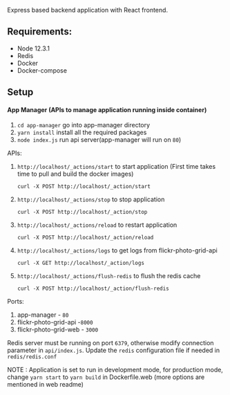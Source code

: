 Express based backend application with React frontend.

## Requirements:
- Node 12.3.1
- Redis
- Docker
- Docker-compose

## Setup
#### App Manager (APIs to manage application running inside container)
1. `cd app-manager` go into app-manager directory
2. `yarn install` install all the required packages
3. `node index.js` run api server(app-manager will run on `80`)

APIs:
1. `http://localhost/_actions/start` to start application (First time takes time to pull and build the docker images)

    ```
    curl -X POST http://localhost/_action/start
    ```
2. `http://localhost/_actions/stop` to stop application

    ```
    curl -X POST http://localhost/_action/stop
    ```
    
3. `http://localhost/_actions/reload` to restart application

    ```
    curl -X POST http://localhost/_action/reload
    ```
    
4. `http://localhost/_actions/logs` to get logs from flickr-photo-grid-api

    ```
    curl -X GET http://localhost/_action/logs
    ```
    
5. `http://localhost/_actions/flush-redis` to flush the redis cache

    ```
    curl -X POST http://localhost/_action/flush-redis
    ```

Ports:
1. app-manager - `80`
2. flickr-photo-grid-api -`8000`
3. flickr-photo-grid-web - `3000`

Redis server must be running on port `6379`, otherwise modify connection parameter in `api/index.js`.
Update the `redis` configuration file if needed in `redis/redis.conf`

NOTE : Application is set to run in development mode, for production mode, change `yarn start` to `yarn build` in Dockerfile.web (more options are mentioned in web readme)
